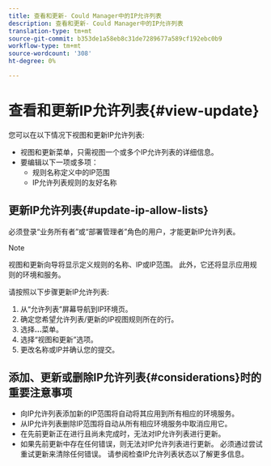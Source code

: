 ```yaml
---
title: 查看和更新- Could Manager中的IP允许列表
description: 查看和更新- Could Manager中的IP允许列表
translation-type: tm+mt
source-git-commit: b353de1a58eb8c31de7289677a589cf192ebc0b9
workflow-type: tm+mt
source-wordcount: '308'
ht-degree: 0%

---
```



# 查看和更新IP允许列表{#view-update}

您可以在以下情况下视图和更新IP允许列表:

* 视图和更新菜单，只需视图一个或多个IP允许列表的详细信息。
* 要编辑以下一项或多项：
   * 规则名称定义中的IP范围
   * IP允许列表规则的友好名称

## 更新IP允许列表{#update-ip-allow-lists}


必须登录“业务所有者”或“部署管理者”角色的用户，才能更新IP允许列表。

>[!NOTE]
>视图和更新向导将显示定义规则的名称、IP或IP范围。 此外，它还将显示应用规则的环境和服务。

请按照以下步骤更新IP允许列表:

1. 从“允许列表”屏幕导航到IP环境页。
1. 确定您希望允许列表/更新的IP视图规则所在的行。
1. 选择&#x200B;**...**&#x200B;菜单。
1. 选择“视图和更新”选项。
1. 更改名称或IP并确认您的提交。

## 添加、更新或删除IP允许列表{#considerations}时的重要注意事项

* 向IP允许列表添加新的IP范围将自动将其应用到所有相应的环境服务。
* 从IP允许列表删除IP范围将自动从所有相应环境服务中取消应用它。
* 在先前更新正在进行且尚未完成时，无法对IP允许列表进行更新。
* 如果先前更新中存在任何错误，则无法对IP允许列表进行更新。 必须通过尝试重试更新来清除任何错误。
请参阅检查IP允许列表状态以了解更多信息。